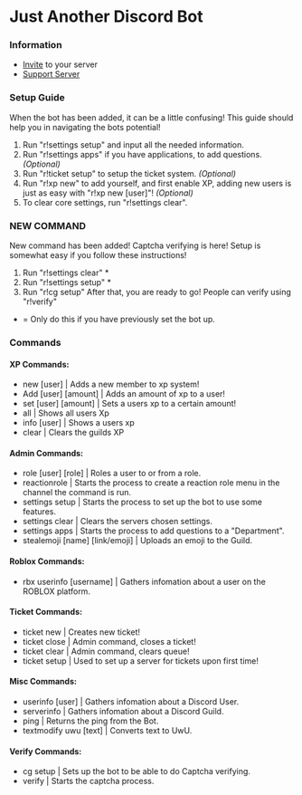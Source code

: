 # Just Another Discord Bot
### Information 
- [Invite](https://top.gg/bot/705178864124428310/) to your server
- [Support Server](http://discord.gg/F9jttYk)

### **Setup Guide**
When the bot has been added, it can be a little confusing! This guide should help you in navigating the bots potential!
 1. Run "r!settings setup" and input all the needed information.
 1. Run "r!settings apps" if you have applications, to add questions. *(Optional)*
 1. Run "r!ticket setup" to setup the ticket system. *(Optional)*
 1. Run "r!xp new" to add yourself, and first enable XP, adding new users is just as easy with "r!xp new [user]"! *(Optional)*
 1. To clear core settings, run "r!settings clear".
 
### **NEW COMMAND**
New command has been added! Captcha verifying is here!
Setup is somewhat easy if you follow these instructions!
1. Run "r!settings clear" *
1. Run "r!settings setup" *
1. Run "r!cg setup"
After that, you are ready to go! People can verify using "r!verify"
* = Only do this if you have previously set the bot up.

### **Commands**
#### XP Commands:
- new [user] | Adds a new member to xp system!
- Add [user] [amount] | Adds an amount of xp to a user!
- set [user] [amount] | Sets a users xp to a certain amount!
- all | Shows all users Xp
- info [user] | Shows a users xp
- clear | Clears the guilds XP

#### Admin Commands:
 - role [user] [role] | Roles a user to or from a role.
 - reactionrole | Starts the process to create a reaction role menu in the channel the command is run.
 - settings setup | Starts the process to set up the bot to use some features.
 - settings clear | Clears the servers chosen settings.
 - settings apps | Starts the process to add questions to a "Department".
 - stealemoji [name] [link/emoji] | Uploads an emoji to the Guild.
                                                                                                    
#### Roblox Commands:
 - rbx userinfo [username] | Gathers infomation about a user on the ROBLOX platform.
 
#### Ticket Commands:
 - ticket new | Creates new ticket!
 - ticket close | Admin command, closes a ticket!
 - ticket clear | Admin command, clears queue!
 - ticket setup | Used to set up a server for tickets upon first time! 
 
#### Misc Commands:
 - userinfo [user] | Gathers infomation about a Discord User.
 - serverinfo | Gathers infomation about a Discord Guild.
 - ping | Returns the ping from the Bot.
 - textmodify uwu [text] | Converts text to UwU.
 
 #### Verify Commands:
 - cg setup | Sets up the bot to be able to do Captcha verifying.
 - verify | Starts the captcha process.
